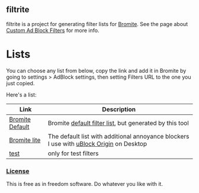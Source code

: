 ## filtrite
filtrite is a project for generating filter lists for [Bromite](https://www.bromite.org/).
See the page about [Custom Ad Block Filters](https://www.bromite.org/custom-filters) for more info.

# Lists
You can choose any list from below, copy the link and add it in Bromite by going to settings > AdBlock settings, then setting Filters URL to the one you just copied.

Here's a list:


| Link | Description  |
| ------ | ------|
| [Bromite Default](https://github.com/pepekinho/filtrite/releases/latest/download/adguard-ubo.dat) | Bromite [default filter list](https://github.com/bromite/filters), but generated by this tool |
| [Bromite lite](https://github.com/pepekinho/filtrite/releases/latest/download/bromite-lite.dat) | The default list with additional annoyance blockers I use with [uBlock Origin](https://github.com/gorhill/uBlock) on Desktop |
| [test](https://github.com/xarantolus/filtrite/releases/latest/download/german.dat) | only for test filters|


### [License](LICENSE)
This is free as in freedom software. Do whatever you like with it.
